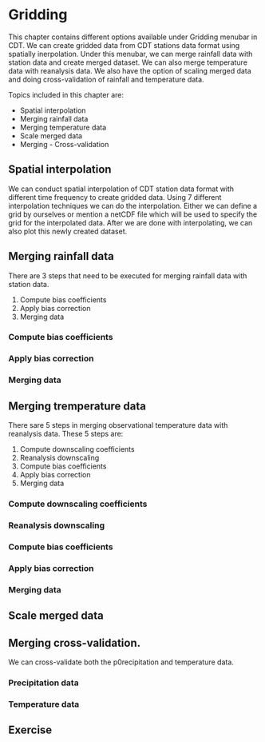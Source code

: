 # Gridding

This chapter contains different options available under Gridding menubar in CDT. We can create gridded data from CDT stations data format using spatially inerpolation. Under this menubar, we can merge rainfall data with station data and create merged dataset. We can also merge temperature data with reanalysis data. We also have the option of scaling merged data and doing cross-validation of rainfall and temperature data.

Topics included in this chapter are:

* Spatial interpolation
* Merging rainfall data
* Merging temperature data
* Scale merged data
* Merging - Cross-validation

## Spatial interpolation
We can conduct spatial interpolation of CDT station data format with different time frequency to create gridded data. Using 7 different interpolation techniques we can do the interpolation. Either we can define a grid by ourselves  or mention a netCDF file which will be used to specify the grid for the interpolated data. After we are done with interpolating, we can also plot this newly created dataset.


## Merging rainfall data
There are 3 steps that need to be executed for merging rainfall data with station data.

1. Compute bias coefficients
2. Apply bias correction
3. Merging data

### Compute bias coefficients

### Apply bias correction

### Merging data

## Merging tremperature data
There sare 5 steps in merging observational temperature data with reanalysis data. These 5 steps are:

1. Compute downscaling coefficients
2. Reanalysis downscaling
3. Compute bias coefficients
4. Apply bias correction
5. Merging data

### Compute downscaling coefficients

### Reanalysis downscaling

### Compute bias coefficients

### Apply bias correction

### Merging data

## Scale merged data

## Merging cross-validation.
We can cross-validate both the p0recipitation and temperature data.

### Precipitation data

### Temperature data

## Exercise
